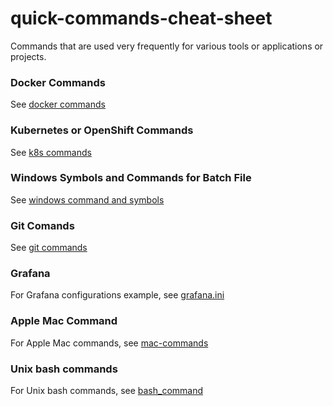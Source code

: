 # quick-commands-cheat-sheet

Commands that are used very frequently for various tools or applications or projects.

### Docker Commands
See [docker commands](./docker-commands)

### Kubernetes or OpenShift Commands
See [k8s commands](./kubernetes)

### Windows Symbols and Commands for Batch File 
See [windows command and symbols](./windows-batch-file)

### Git Comands
See [git commands](./git)

### Grafana
For Grafana configurations example, see [grafana.ini](./grafana-ini)

### Apple Mac Command
For Apple Mac commands, see [mac-commands](./mac-commands.md)

### Unix bash commands
For Unix bash commands, see [bash_command](./bash_command.md)
